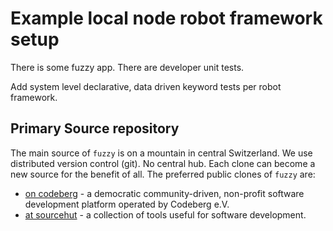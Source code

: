 # Example local node robot framework setup
There is some fuzzy app. There are developer unit tests.

Add system level declarative, data driven keyword tests per robot framework.

## Primary Source repository

The main source of `fuzzy` is on a mountain in central Switzerland.
We use distributed version control (git). No central hub. Each clone can become a new source for the benefit of all.
The preferred public clones of `fuzzy` are:

* [on codeberg](https://codeberg.org/sthagen/fuzzy) - a democratic community-driven, non-profit software development platform operated by Codeberg e.V.
* [at sourcehut](https://git.sr.ht/~sthagen/fuzzy) - a collection of tools useful for software development.
